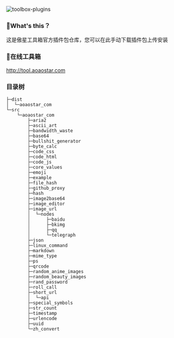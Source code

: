 ![toolbox-plugins](https://socialify.git.ci/aoaostar/toolbox-plugins/image?description=1&descriptionEditable=%E5%82%B2%E6%98%9F%E5%B7%A5%E5%85%B7%E7%AE%B1%E6%8F%92%E4%BB%B6%E5%8C%85%E4%BB%93%E5%BA%93&font=Inter&forks=1&language=1&name=1&owner=1&pattern=Circuit%20Board&pulls=1&stargazers=1&theme=Light)

### 🎉What's this？
这是傲星工具箱官方插件包仓库，您可以在此手动下载插件包上传安装

### 🍹在线工具箱

<http://tool.aoaostar.com>

### 目录树
```
├─dist
│  └─aoaostar_com
└─src
    └─aoaostar_com
        ├─aria2
        ├─ascii_art
        ├─bandwidth_waste
        ├─base64
        ├─bullshit_generator
        ├─byte_calc
        ├─code_css
        ├─code_html
        ├─code_js
        ├─core_values
        ├─emoji
        ├─example
        ├─file_hash
        ├─github_proxy
        ├─hash
        ├─image2base64
        ├─image_editor
        ├─image_url
        │  └─nodes
        │      ├─baidu
        │      ├─bkimg
        │      ├─qq
        │      └─telegraph
        ├─json
        ├─linux_command
        ├─markdown
        ├─mime_type
        ├─ps
        ├─qrcode
        ├─random_anime_images
        ├─random_beauty_images
        ├─rand_password
        ├─roll_call
        ├─short_url
        │  └─api
        ├─special_symbols
        ├─str_count
        ├─timestamp
        ├─urlencode
        ├─uuid
        └─zh_convert
```